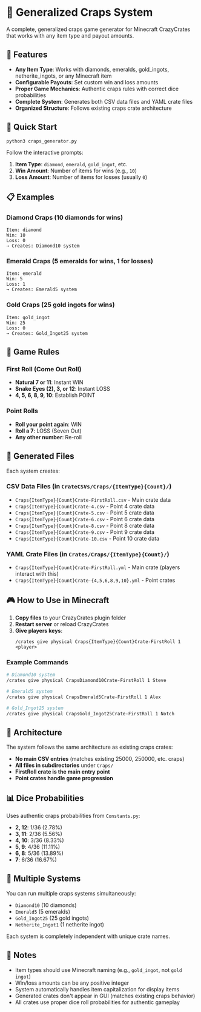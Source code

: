 # 🎲 Generalized Craps System

A complete, generalized craps game generator for Minecraft CrazyCrates that works with any item type and payout amounts.

## 🎯 Features

- **Any Item Type**: Works with diamonds, emeralds, gold_ingots, netherite_ingots, or any Minecraft item
- **Configurable Payouts**: Set custom win and loss amounts
- **Proper Game Mechanics**: Authentic craps rules with correct dice probabilities
- **Complete System**: Generates both CSV data files and YAML crate files
- **Organized Structure**: Follows existing craps crate architecture

## 🚀 Quick Start

```bash
python3 craps_generator.py
```

Follow the interactive prompts:
1. **Item Type**: `diamond`, `emerald`, `gold_ingot`, etc.
2. **Win Amount**: Number of items for wins (e.g., `10`)
3. **Loss Amount**: Number of items for losses (usually `0`)

## 📋 Examples

### Diamond Craps (10 diamonds for wins)
```
Item: diamond
Win: 10
Loss: 0
→ Creates: Diamond10 system
```

### Emerald Craps (5 emeralds for wins, 1 for losses)
```
Item: emerald  
Win: 5
Loss: 1
→ Creates: Emerald5 system
```

### Gold Craps (25 gold ingots for wins)
```
Item: gold_ingot
Win: 25
Loss: 0
→ Creates: Gold_Ingot25 system
```

## 🎲 Game Rules

### First Roll (Come Out Roll)
- **Natural 7 or 11**: Instant WIN
- **Snake Eyes (2), 3, or 12**: Instant LOSS  
- **4, 5, 6, 8, 9, 10**: Establish POINT

### Point Rolls
- **Roll your point again**: WIN
- **Roll a 7**: LOSS (Seven Out)
- **Any other number**: Re-roll

## 📁 Generated Files

Each system creates:

### CSV Data Files (in `CrateCSVs/Craps/{ItemType}{Count}/`)
- `Craps{ItemType}{Count}Crate-FirstRoll.csv` - Main crate data
- `Craps{ItemType}{Count}Crate-4.csv` - Point 4 crate data
- `Craps{ItemType}{Count}Crate-5.csv` - Point 5 crate data
- `Craps{ItemType}{Count}Crate-6.csv` - Point 6 crate data
- `Craps{ItemType}{Count}Crate-8.csv` - Point 8 crate data
- `Craps{ItemType}{Count}Crate-9.csv` - Point 9 crate data
- `Craps{ItemType}{Count}Crate-10.csv` - Point 10 crate data

### YAML Crate Files (in `Crates/Craps/{ItemType}{Count}/`)
- `Craps{ItemType}{Count}Crate-FirstRoll.yml` - Main crate (players interact with this)
- `Craps{ItemType}{Count}Crate-{4,5,6,8,9,10}.yml` - Point crates

## 🎮 How to Use in Minecraft

1. **Copy files** to your CrazyCrates plugin folder
2. **Restart server** or reload CrazyCrates
3. **Give players keys**:
   ```
   /crates give physical Craps{ItemType}{Count}Crate-FirstRoll 1 <player>
   ```

### Example Commands
```bash
# Diamond10 system
/crates give physical CrapsDiamond10Crate-FirstRoll 1 Steve

# Emerald5 system  
/crates give physical CrapsEmerald5Crate-FirstRoll 1 Alex

# Gold_Ingot25 system
/crates give physical CrapsGold_Ingot25Crate-FirstRoll 1 Notch
```

## 🔧 Architecture

The system follows the same architecture as existing craps crates:
- **No main CSV entries** (matches existing 25000, 250000, etc. craps)
- **All files in subdirectories** under `Craps/`
- **FirstRoll crate is the main entry point**
- **Point crates handle game progression**

## 📊 Dice Probabilities

Uses authentic craps probabilities from `Constants.py`:
- **2, 12**: 1/36 (2.78%)
- **3, 11**: 2/36 (5.56%) 
- **4, 10**: 3/36 (8.33%)
- **5, 9**: 4/36 (11.11%)
- **6, 8**: 5/36 (13.89%)
- **7**: 6/36 (16.67%)

## 🎉 Multiple Systems

You can run multiple craps systems simultaneously:
- `Diamond10` (10 diamonds)
- `Emerald5` (5 emeralds)
- `Gold_Ingot25` (25 gold ingots)
- `Netherite_Ingot1` (1 netherite ingot)

Each system is completely independent with unique crate names.

## 📝 Notes

- Item types should use Minecraft naming (e.g., `gold_ingot`, not `gold ingot`)
- Win/loss amounts can be any positive integer
- System automatically handles item capitalization for display items
- Generated crates don't appear in GUI (matches existing craps behavior)
- All crates use proper dice roll probabilities for authentic gameplay